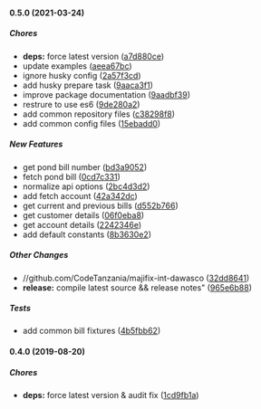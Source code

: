 #### 0.5.0 (2021-03-24)

##### Chores

* **deps:**  force latest version ([a7d880ce](https://github.com/CodeTanzania/majifix-int-dawasco/commit/a7d880ce3f0707d51ca21084b4f4c7e27e9778c1))
*  update examples ([aeea67bc](https://github.com/CodeTanzania/majifix-int-dawasco/commit/aeea67bc77d16a5becabf86cd33ccc66fcfc8a78))
*  ignore husky config ([2a57f3cd](https://github.com/CodeTanzania/majifix-int-dawasco/commit/2a57f3cd1a5015146ecb1398f7eab20c25dc5608))
*  add husky prepare task ([9aaca3f1](https://github.com/CodeTanzania/majifix-int-dawasco/commit/9aaca3f1026f69f1a674a45315b22323e0686965))
*  improve package documentation ([9aadbf39](https://github.com/CodeTanzania/majifix-int-dawasco/commit/9aadbf39931648a07c60bef48969b3ac63918605))
*  restrure to use es6 ([9de280a2](https://github.com/CodeTanzania/majifix-int-dawasco/commit/9de280a25bc47b134de842fda401a6c449c106a0))
*  add common repository files ([c38298f8](https://github.com/CodeTanzania/majifix-int-dawasco/commit/c38298f8bbba4af120f8fe2859e2a33801c62087))
*  add common config files ([15ebadd0](https://github.com/CodeTanzania/majifix-int-dawasco/commit/15ebadd0992bce1cf3add2e2a7ed22976eb84f08))

##### New Features

*  get pond bill number ([bd3a9052](https://github.com/CodeTanzania/majifix-int-dawasco/commit/bd3a905212b1d41086edea07ac193928eebc01ce))
* fetch pond bill ([0cd7c331](https://github.com/CodeTanzania/majifix-int-dawasco/commit/0cd7c3313610384d056f00ae877151c8abe2c185))
*  normalize api options ([2bc4d3d2](https://github.com/CodeTanzania/majifix-int-dawasco/commit/2bc4d3d2d49df1a698cd6c1c4d99ed8ba04141d5))
*  add fetch account ([42a342dc](https://github.com/CodeTanzania/majifix-int-dawasco/commit/42a342dcaeec10e9b0c63c10627768df91156f18))
*  get current and previous bills ([d552b766](https://github.com/CodeTanzania/majifix-int-dawasco/commit/d552b7663b3e64099f9bedc1bd6d3743883eda46))
*  get customer details ([06f0eba8](https://github.com/CodeTanzania/majifix-int-dawasco/commit/06f0eba81383cac39522402a60c809d0614d489f))
*  get account details ([2242346e](https://github.com/CodeTanzania/majifix-int-dawasco/commit/2242346e0d604d47ac1fae9904ed0ef5b4fdc580))
*  add default constants ([8b3630e2](https://github.com/CodeTanzania/majifix-int-dawasco/commit/8b3630e222db09aec019ac9bbaf1a0ffc34dba51))

##### Other Changes

* //github.com/CodeTanzania/majifix-int-dawasco ([32dd8641](https://github.com/CodeTanzania/majifix-int-dawasco/commit/32dd86418c79257cb774f302f5b6d3285dadabd2))
* **release:**  compile latest source && release notes" ([965e6b88](https://github.com/CodeTanzania/majifix-int-dawasco/commit/965e6b88909d46d425f6d8ba7212a4bc3ae96978))

##### Tests

*  add common bill fixtures ([4b5fbb62](https://github.com/CodeTanzania/majifix-int-dawasco/commit/4b5fbb625879e9298662a43654ab2f6ed02f0bc9))

#### 0.4.0 (2019-08-20)

##### Chores

* **deps:**  force latest version & audit fix ([1cd9fb1a](https://github.com/CodeTanzania/majifix-int-dawasco/commit/1cd9fb1aeb6f8609f88a4229b72e63d038d67299))

